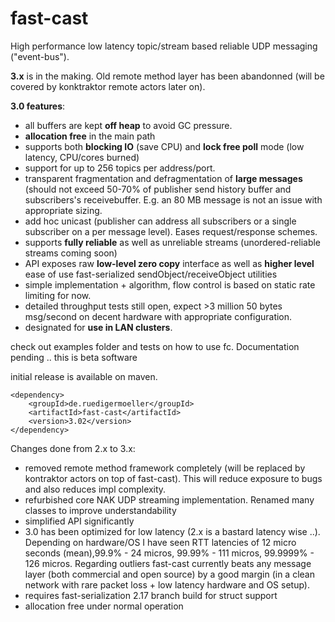 fast-cast
=========


High performance low latency topic/stream based reliable UDP messaging ("event-bus").

**3.x** is in the making. Old remote method layer has been abandonned (will be covered by konktraktor remote actors later on).

**3.0 features**:
- all buffers are kept **off heap** to avoid GC pressure.
- **allocation free** in the main path
- supports both **blocking IO** (save CPU) and **lock free poll** mode (low latency, CPU/cores burned)
- support for up to 256 topics per address/port.
- transparent fragmentation and defragmentation of **large messages** (should not exceed 50-70% of publisher send history buffer and subscribers's receivebuffer. E.g. an 80 MB message is not an issue with appropriate sizing.
- add hoc unicast (publisher can address all subscribers or a single subscriber on a per message level). Eases request/response schemes. 
- supports **fully reliable** as well as unreliable streams (unordered-reliable streams coming soon)
- API exposes raw **low-level zero copy** interface as well as **higher level** ease of use fast-serialized sendObject/receiveObject utilities
- simple implementation + algorithm, flow control is based on static rate limiting for now.
- detailed throughput tests still open, expect >3 million 50 bytes msg/second on decent hardware with appropriate configuration.
- designated for **use in LAN clusters**.

check out examples folder and tests on how to use fc. Documentation pending .. this is beta software

initial release is available on maven.
```
<dependency>
    <groupId>de.ruedigermoeller</groupId>
    <artifactId>fast-cast</artifactId>
    <version>3.02</version>
</dependency>
```

Changes done from 2.x to 3.x:
- removed remote method framework completely (will be replaced by kontraktor actors on top of fast-cast). This will  reduce exposure to bugs and also reduces impl complexity.
- refurbished core NAK UDP streaming implementation. Renamed many classes to improve understandability
- simplified API significantly
- 3.0 has been optimized for low latency (2.x is a bastard latency wise ..). Depending on hardware/OS I have seen RTT latencies of 12 micro seconds (mean),99.9% - 24 micros, 99.99% - 111 micros, 99.9999% - 126 micros. Regarding outliers fast-cast currently beats any message layer (both commercial and open source) by a good margin (in a clean network with rare packet loss + low latency hardware and OS setup).
- requires fast-serialization 2.17 branch build for struct support
- allocation free under normal operation

